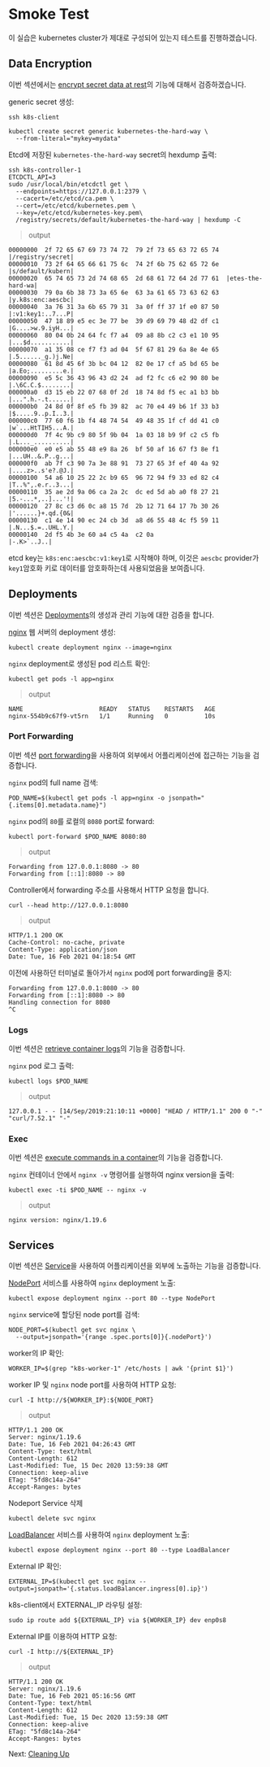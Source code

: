 # Smoke Test

이 실습은 kubernetes cluster가 제대로 구성되어 있는지 테스트를 진행하겠습니다.

## Data Encryption

이번 섹션에서는 [encrypt secret data at rest](https://kubernetes.io/docs/tasks/administer-cluster/encrypt-data/#verifying-that-data-is-encrypted)의 기능에 대해서 검증하겠습니다.

generic secret 생성:

```
ssh k8s-client
```

```
kubectl create secret generic kubernetes-the-hard-way \
  --from-literal="mykey=mydata"
```

Etcd에 저장된 `kubernetes-the-hard-way` secret의 hexdump 출력:

```
ssh k8s-controller-1
ETCDCTL_API=3
sudo /usr/local/bin/etcdctl get \
  --endpoints=https://127.0.0.1:2379 \
  --cacert=/etc/etcd/ca.pem \
  --cert=/etc/etcd/kubernetes.pem \
  --key=/etc/etcd/kubernetes-key.pem\
  /registry/secrets/default/kubernetes-the-hard-way | hexdump -C
```

> output

```
00000000  2f 72 65 67 69 73 74 72  79 2f 73 65 63 72 65 74  |/registry/secret|
00000010  73 2f 64 65 66 61 75 6c  74 2f 6b 75 62 65 72 6e  |s/default/kubern|
00000020  65 74 65 73 2d 74 68 65  2d 68 61 72 64 2d 77 61  |etes-the-hard-wa|
00000030  79 0a 6b 38 73 3a 65 6e  63 3a 61 65 73 63 62 63  |y.k8s:enc:aescbc|
00000040  3a 76 31 3a 6b 65 79 31  3a 0f ff 37 1f e0 87 50  |:v1:key1:..7...P|
00000050  47 18 89 e5 ec 3e 77 be  39 d9 69 79 48 d2 df c1  |G....>w.9.iyH...|
00000060  80 04 0b 24 64 fc f7 a4  09 a8 8b c2 c3 e1 10 95  |...$d...........|
00000070  a1 35 08 ce f7 f3 ad 04  5f 67 81 29 6a 8e 4e 65  |.5......_g.)j.Ne|
00000080  61 8d 45 6f 3b bc 04 12  82 0e 17 cf a5 bd 65 be  |a.Eo;.........e.|
00000090  e5 5c 36 43 96 43 d2 24  ad f2 fc c6 e2 90 80 be  |.\6C.C.$........|
000000a0  d3 15 eb 22 07 68 0f 2d  18 74 8d f5 ec a1 b3 bb  |...".h.-.t......|
000000b0  24 8d 0f 8f e5 fb 39 82  ac 70 e4 49 b6 1f 33 b3  |$.....9..p.I..3.|
000000c0  77 60 f6 1b f4 48 74 54  49 48 35 1f cf dd 41 c0  |w`...HtTIH5...A.|
000000d0  7f 4c 9b c9 80 5f 9b 04  1a 03 18 b9 9f c2 c5 fb  |.L..._..........|
000000e0  e0 e5 ab 55 48 e9 8a 26  bf 50 af 16 67 f3 8e f1  |...UH..&.P..g...|
000000f0  ab 7f c3 90 7a 3e 88 91  73 27 65 3f ef 40 4a 92  |....z>..s'e?.@J.|
00000100  54 a6 10 25 22 2c b9 65  96 72 94 f9 33 ed 82 c4  |T..%",.e.r..3...|
00000110  35 ae 2d 9a 06 ca 2a 2c  dc ed 5d ab a0 f8 27 21  |5.-...*,..]...'!|
00000120  27 8c c3 d6 0c a8 15 7d  2b 12 71 64 17 7b 30 26  |'......}+.qd.{0&|
00000130  c1 4e 14 90 ec 24 cb 3d  a8 d6 55 48 4c f5 59 11  |.N...$.=..UHL.Y.|
00000140  2d f5 4b 3e 60 a4 c5 4a  c2 0a                    |-.K>`..J..|
```

etcd key는 `k8s:enc:aescbc:v1:key1`로 시작해야 하며, 이것은 `aescbc` provider가 `key1`암호화 키로 데이터를 암호화하는데 사용되었음을 보여줍니다.

## Deployments

이번 섹션은 [Deployments](https://kubernetes.io/docs/concepts/workloads/controllers/deployment/)의 생성과 관리 기능에 대한 검증을 합니다.

[nginx](https://nginx.org/en/) 웹 서버의 deployment 생성:

```
kubectl create deployment nginx --image=nginx
```

`nginx` deployment로 생성된 pod 리스트 확인:

```
kubectl get pods -l app=nginx
```

> output

```
NAME                     READY   STATUS    RESTARTS   AGE
nginx-554b9c67f9-vt5rn   1/1     Running   0          10s
```

### Port Forwarding

이번 섹션 [port forwarding](https://kubernetes.io/docs/tasks/access-application-cluster/port-forward-access-application-cluster/)을 사용하여 외부에서 어플리케이션에 접근하는 기능을 검증합니다.

`nginx` pod의 full name 검색:

```
POD_NAME=$(kubectl get pods -l app=nginx -o jsonpath="{.items[0].metadata.name}")
```

`nginx` pod의 `80`를 로컬의 `8080` port로 forward:

```
kubectl port-forward $POD_NAME 8080:80
```

> output

```
Forwarding from 127.0.0.1:8080 -> 80
Forwarding from [::1]:8080 -> 80
```

Controller에서 forwarding 주소를 사용해서 HTTP 요청을 합니다.


```
curl --head http://127.0.0.1:8080
```

> output

```
HTTP/1.1 200 OK
Cache-Control: no-cache, private
Content-Type: application/json
Date: Tue, 16 Feb 2021 04:18:54 GMT
```

이전에 사용하던 터미널로 돌아가서 `nginx` pod에 port forwarding을 중지:

```
Forwarding from 127.0.0.1:8080 -> 80
Forwarding from [::1]:8080 -> 80
Handling connection for 8080
^C
```

### Logs

이번 섹션은 [retrieve container logs](https://kubernetes.io/docs/concepts/cluster-administration/logging/)의 기능을 검증합니다.

`nginx` pod 로그 출력:

```
kubectl logs $POD_NAME
```

> output

```
127.0.0.1 - - [14/Sep/2019:21:10:11 +0000] "HEAD / HTTP/1.1" 200 0 "-" "curl/7.52.1" "-"
```

### Exec

이번 섹션은 [execute commands in a container](https://kubernetes.io/docs/tasks/debug-application-cluster/get-shell-running-container/#running-individual-commands-in-a-container)의 기능을 검증합니다.

`nginx` 컨테이너 안에서 `nginx -v` 명령어를 실행하여 nginx version을 출력:

```
kubectl exec -ti $POD_NAME -- nginx -v
```

> output

```
nginx version: nginx/1.19.6
```

## Services

이번 섹션은 [Service](https://kubernetes.io/docs/concepts/services-networking/service/)을 사용하여 어플리케이션을 외부에 노출하는 기능을 검증합니다.

[NodePort](https://kubernetes.io/docs/concepts/services-networking/service/#type-nodeport) 서비스를 사용하여 `nginx` deployment 노출:

```
kubectl expose deployment nginx --port 80 --type NodePort
```

`nginx` service에 할당된 node port를 검색:

```
NODE_PORT=$(kubectl get svc nginx \
  --output=jsonpath='{range .spec.ports[0]}{.nodePort}')
```

worker의 IP 확인:

```
WORKER_IP=$(grep "k8s-worker-1" /etc/hosts | awk '{print $1}')
```

worker IP 및 `nginx` node port를 사용하여 HTTP 요청:

```
curl -I http://${WORKER_IP}:${NODE_PORT}
```

> output

```
HTTP/1.1 200 OK
Server: nginx/1.19.6
Date: Tue, 16 Feb 2021 04:26:43 GMT
Content-Type: text/html
Content-Length: 612
Last-Modified: Tue, 15 Dec 2020 13:59:38 GMT
Connection: keep-alive
ETag: "5fd8c14a-264"
Accept-Ranges: bytes
```

Nodeport Service 삭제

```
kubectl delete svc nginx
```


[LoadBalancer](https://kubernetes.io/docs/concepts/services-networking/service/#loadbalancer) 서비스를 사용하여 `nginx` deployment 노출:

```
kubectl expose deployment nginx --port 80 --type LoadBalancer
```

External IP 확인:

```
EXTERNAL_IP=$(kubectl get svc nginx --output=jsonpath='{.status.loadBalancer.ingress[0].ip}')
```

k8s-client에서 EXTERNAL_IP 라우팅 설정:

```
sudo ip route add ${EXTERNAL_IP} via ${WORKER_IP} dev enp0s8
```

External IP를 이용하여 HTTP 요청:

```
curl -I http://${EXTERNAL_IP}
```

> output

```
HTTP/1.1 200 OK
Server: nginx/1.19.6
Date: Tue, 16 Feb 2021 05:16:56 GMT
Content-Type: text/html
Content-Length: 612
Last-Modified: Tue, 15 Dec 2020 13:59:38 GMT
Connection: keep-alive
ETag: "5fd8c14a-264"
Accept-Ranges: bytes
```

Next: [Cleaning Up](14-cleanup.md)
